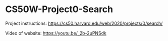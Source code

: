 # CS50W-Project0-Search

Project instructions: https://cs50.harvard.edu/web/2020/projects/0/search/

Video of website: https://youtu.be/_2b-2uPNSdk
